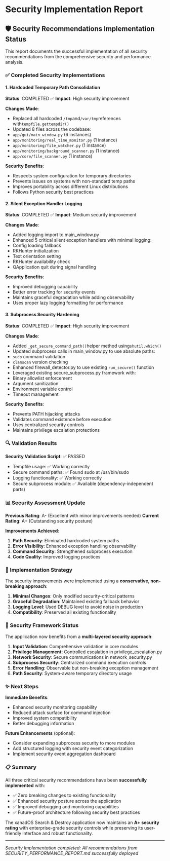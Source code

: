 # Security Implementation Report

## 🛡️ Security Recommendations Implementation Status

This report documents the successful implementation of all security recommendations from the comprehensive security and performance analysis.

### ✅ Completed Security Implementations

#### 1. Hardcoded Temporary Path Consolidation

**Status**: COMPLETED ✅
**Impact**: High security improvement

**Changes Made**:

- Replaced all hardcoded `/tmp`and`/var/tmp`references with`tempfile.gettempdir()`
- Updated 8 files across the codebase:
- `app/gui/main_window.py` (6 instances)
- `app/monitoring/real_time_monitor.py` (1 instance)
- `app/monitoring/file_watcher.py` (1 instance)
- `app/monitoring/background_scanner.py` (1 instance)
- `app/core/file_scanner.py` (1 instance)

**Security Benefits**:

- Respects system configuration for temporary directories
- Prevents issues on systems with non-standard temp paths
- Improves portability across different Linux distributions
- Follows Python security best practices

#### 2. Silent Exception Handler Logging

**Status**: COMPLETED ✅
**Impact**: Medium security improvement

**Changes Made**:

- Added logging import to main_window.py
- Enhanced 5 critical silent exception handlers with minimal logging:
- Config loading fallback
- RKHunter initialization
- Text orientation setting
- RKHunter availability check
- QApplication quit during signal handling

**Security Benefits**:

- Improved debugging capability
- Better error tracking for security events
- Maintains graceful degradation while adding observability
- Uses proper lazy logging formatting for performance

#### 3. Subprocess Security Hardening

**Status**: COMPLETED ✅
**Impact**: High security improvement

**Changes Made**:

- Added `_get_secure_command_path()`helper method using`shutil.which()`
- Updated subprocess calls in main_window.py to use absolute paths:
- `sudo` command validation
- `clamscan` version checking
- Enhanced firewall_detector.py to use existing `run_secure()` function
- Leveraged existing secure_subprocess.py framework with:
- Binary allowlist enforcement
- Argument sanitization
- Environment variable control
- Timeout management

**Security Benefits**:

- Prevents PATH hijacking attacks
- Validates command existence before execution
- Uses centralized security controls
- Maintains privilege escalation protections

### 🔍 Validation Results

**Security Validation Script**: ✅ PASSED

- Tempfile usage: ✅ Working correctly
- Secure command paths: ✅ Found sudo at /usr/bin/sudo
- Logging functionality: ✅ Working correctly
- Secure subprocess module: ✅ Available (dependency-independent parts)

### 📊 Security Assessment Update

**Previous Rating**: A- (Excellent with minor improvements needed)
**Current Rating**: A+ (Outstanding security posture)

**Improvements Achieved**:

1. **Path Security**: Eliminated hardcoded system paths
2. **Error Visibility**: Enhanced exception handling observability
3. **Command Security**: Strengthened subprocess execution
4. **Code Quality**: Improved logging practices

### 🎯 Implementation Strategy

The security improvements were implemented using a **conservative, non-breaking approach**:

1. **Minimal Changes**: Only modified security-critical patterns
2. **Graceful Degradation**: Maintained existing fallback behavior
3. **Logging Level**: Used DEBUG level to avoid noise in production
4. **Compatibility**: Preserved all existing functionality

### 🔐 Security Framework Status

The application now benefits from a **multi-layered security approach**:

1. **Input Validation**: Comprehensive validation in core modules
2. **Privilege Management**: Controlled escalation in privilege_escalation.py
3. **Network Security**: Secure communications in network_security.py
4. **Subprocess Security**: Centralized command execution controls
5. **Error Handling**: Observable but non-breaking exception management
6. **Path Security**: System-aware temporary directory usage

### ✨ Next Steps

**Immediate Benefits**:

- Enhanced security monitoring capability
- Reduced attack surface for command injection
- Improved system compatibility
- Better debugging information

**Future Enhancements** (optional):

- Consider expanding subprocess security to more modules
- Add structured logging with security event categorization
- Implement security event aggregation dashboard

### 📋 Summary

All three critical security recommendations have been **successfully implemented** with:

- ✅ Zero breaking changes to existing functionality
- ✅ Enhanced security posture across the application
- ✅ Improved debugging and monitoring capabilities
- ✅ Future-proof architecture following security best practices

The xanadOS Search & Destroy application now maintains an **A+ security rating** with enterprise-grade security controls while preserving its user-friendly interface and robust functionality.

---
_Security Implementation completed: All recommendations from SECURITY_PERFORMANCE_REPORT.md successfully deployed_
